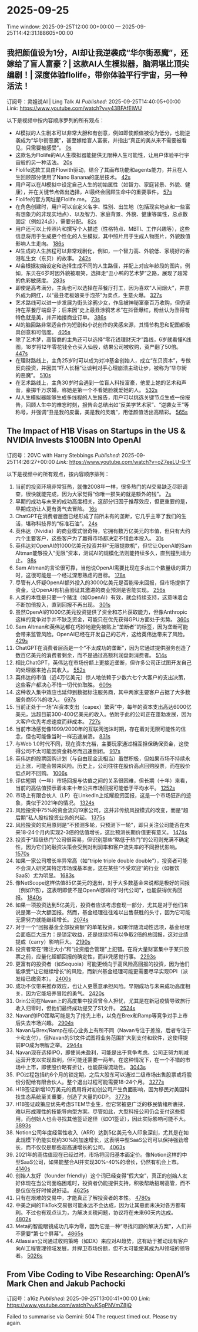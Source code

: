 # 2025-09-25

Time window: 2025-09-25T12:00:00+00:00 — 2025-09-25T14:42:31.188605+00:00

## 我把颜值设为1分，AI却让我逆袭成“华尔街恶魔”，还嫁给了盲人富豪？| 这款AI人生模拟器，脑洞堪比顶尖编剧！| 深度体验flolife，带你体验平行宇宙，另一种活法！
订阅号：灵姐说AI  |  Ling Talk AI
*Published:* 2025-09-25T14:40:05+00:00
*Link:* https://www.youtube.com/watch?v=y43BFAfElWU

以下是视频中按内容顺序罗列的所有观点：
*   AI模拟的人生剧本可以非常大胆和有创意，例如即使颜值被设为低分，也能逆袭成为“华尔街恶魔”，甚至嫁给盲人富豪，并指出“真正的美从来不需要被看见，只需要被感受”。 [0s](https://www.youtube.com/watch?v=y43BFAfElWU&t=0s)
*   这款名为Flolife的AI人生模拟器能提供无限种人生可能性，让用户体验平行宇宙般的另一种活法。 [20s](https://www.youtube.com/watch?v=y43BFAfElWU&t=20s)
*   Flolife这款工具由Flowith驱动，结合了其画布功能和agents能力，并且在人生回顾部分使用了Nano Banana的底层技术。 [42s](https://www.youtube.com/watch?v=y43BFAfElWU&t=42s)
*   用户可以在AI模拟中设定自己人生的初始属性（如智力、家庭背景、外貌、健康），并在关键节点做出选择，AI最终会回顾生命中的重要事件。 [57s](https://www.youtube.com/watch?v=y43BFAfElWU&t=57s)
*   Flolife的官方网址是Flolife.me。 [73s](https://www.youtube.com/watch?v=y43BFAfElWU&t=73s)
*   在角色创建时，用户可以自定义名字、性别、出生地（包括现实地点和一些富有想象力的非现实地点）、以及智力、家庭背景、外貌、健康等属性，总点数固定（例如24点），需要分配。 [82s](https://www.youtube.com/watch?v=y43BFAfElWU&t=82s)
*   用户还可以上传照片和撰写个人描述（性格特点、MBTI、工作兴趣等），这些信息将用于生成更个性化的人生模拟，其中照片用于生成人物图片，外貌数值影响人生走向。 [186s](https://www.youtube.com/watch?v=y43BFAfElWU&t=186s)
*   AI生成的人生旅程可以非常戏剧化，例如，一个智力高、外貌低、家境好的香港私生女（东贝）的故事。 [242s](https://www.youtube.com/watch?v=y43BFAfElWU&t=242s)
*   AI会根据初始设定和选择生成不同的人生路径，并配上对应年龄段的图片。例如，东贝在6岁时因外貌被取笑，选择走“丑小鸭的艺术梦”之路，展现了超常的色彩敏感度。 [283s](https://www.youtube.com/watch?v=y43BFAfElWU&t=283s)
*   即使是高考满分，主角也可以选择在茶餐厅打工，因为喜欢“人间烟火”，并意外成为网红，以“最丑老板娘亲手泡茶”为卖点，生意火爆。 [327s](https://www.youtube.com/watch?v=y43BFAfElWU&t=327s)
*   艺术路线可以进一步发展为街头涂鸦少女，作品被神秘富豪百万收购，但仍坚持在茶餐厅端盘子；后来因“史上最丑涂鸦艺术”在抖音爆红，粉丝认为丑得有特色就是美，并开始接商业订单。 [386s](https://www.youtube.com/watch?v=y43BFAfElWU&t=386s)
*   AI的脑回路非常适合作为短剧和小说创作的灵感来源，其情节构思和配图都极具创意和可信度。 [405s](https://www.youtube.com/watch?v=y43BFAfElWU&t=405s)
*   除了艺术梦，高智商的主角还可以选择“零花钱理财天才”路线，6岁就看懂K线图，18岁将12年零花钱全仓买入仙股，结果公司被收购，资产翻了50倍。 [447s](https://www.youtube.com/watch?v=y43BFAfElWU&t=447s)
*   在理财路线上，主角25岁时可以成为对冲基金创始人，成立“东贝资本”，专做反向投资，并因其“吓人长相”让谈判对手心理崩溃主动让步，被称为“华尔街的恶魔”。 [510s](https://www.youtube.com/watch?v=y43BFAfElWU&t=510s)
*   在艺术路线上，主角30岁时会遇到一位盲人科技富豪，他爱上她的艺术和声音，豪掷千万求婚，称她是第一个不看她脸就爱她的人。 [532s](https://www.youtube.com/watch?v=y43BFAfElWU&t=532s)
*   AI人生模拟器能够生成多线程的人生报告，用户可以挑选关键节点生成一份报告，回顾人生中的难忘时刻，报告会总结出如“反美学艺术家”、“逆袭女王”等称号，并强调“丑是我的皮囊，美是我的灵魂”，用低颜值活出高精彩。 [565s](https://www.youtube.com/watch?v=y43BFAfElWU&t=565s)

## The Impact of H1B Visas on Startups in the US & NVIDIA Invests $100BN Into OpenAI
订阅号：20VC with Harry Stebbings
*Published:* 2025-09-25T14:26:27+00:00
*Link:* https://www.youtube.com/watch?v=oZ7eeLU-G-Y

以下是视频中的所有观点，按内容顺序排列：
1.  当前的投资环境非常狂热，就像2008年一样，很多热门的AI交易缺乏尽职调查，很快就能完成，因为大家觉得“你唯一损失的就是额外的钱”。 [7s](https://www.youtube.com/watch?v=oZ7eeLU-G-Y&t=7s)
2.  早期的成功与未来的成功高度相关，这部分归因于推荐效应，但更重要的是，早期成功让人更有勇气去冒险。 [16s](https://www.youtube.com/watch?v=oZ7eeLU-G-Y&t=16s)
3.  ChatGPT在消费者层面已经形成了前所未有的垄断，它几乎主宰了我们的生活，堪称科技界的“标准石油”。 [24s](https://www.youtube.com/watch?v=oZ7eeLU-G-Y&t=24s)
4.  英伟达（Nvidia）的商业模式很奇特，它拥有数万亿美元的市值，但只有大约六个主要客户，这些客户为了赢得市场都决定不惜血本投入。 [31s](https://www.youtube.com/watch?v=oZ7eeLU-G-Y&t=31s)
5.  英伟达对OpenAI的1000亿美元投资并非“无限提款机”，但它让OpenAI的Sam Altman能够投入“无限”资本，测试AI的规模化法则能持续多久，直到撞到墙为止。 [98s](https://www.youtube.com/watch?v=oZ7eeLU-G-Y&t=98s)
6.  Sam Altman的言论很可靠，当他说OpenAI需要比现在多出三个数量级的算力时，这很可能是一个经过深思熟虑的目标。 [178s](https://www.youtube.com/watch?v=oZ7eeLU-G-Y&t=178s)
7.  尽管有人怀疑OpenAI额外投入的3000亿美元是否能带来回报，但市场提供了资金，让OpenAI有机会验证其激进的商业预测是否能实现。 [256s](https://www.youtube.com/watch?v=oZ7eeLU-G-Y&t=256s)
8.  人类的本性是只要一个赌注（如OpenAI）有效，就会持续支持，这意味着会不断加倍投入，直到回报不再出现。 [301s](https://www.youtube.com/watch?v=oZ7eeLU-G-Y&t=301s)
9.  虽然OpenAI的1000亿美元投资提供了资金和芯片获取能力，但像Anthropic这样的竞争对手并不缺乏资金，可能只在优先获得GPU方面处于劣势。 [360s](https://www.youtube.com/watch?v=oZ7eeLU-G-Y&t=360s)
10. Sam Altman和英伟达都在巧妙地避免被贴上“垄断者”的标签，因为垄断可能会带来监管风险。OpenAI已经在开发自己的芯片，这给英伟达带来了风险。 [429s](https://www.youtube.com/watch?v=oZ7eeLU-G-Y&t=429s)
11. ChatGPT在消费者层面是一个“不太成功的垄断”，因为它通过提供服务创造了数百亿美元的消费者剩余，而不是通过高额利润盘剥消费者。 [514s](https://www.youtube.com/watch?v=oZ7eeLU-G-Y&t=514s)
12. 相比ChatGPT，英伟达在市场份额上更接近垄断，但许多公司正试图开发自己的处理器来抢占其收入。 [552s](https://www.youtube.com/watch?v=oZ7eeLU-G-Y&t=552s)
13. 英伟达的市值（近4万亿美元）惊人地依赖于少数六七个大客户的支出决策，这些客户都决心不惜一切代价取胜。 [609s](https://www.youtube.com/watch?v=oZ7eeLU-G-Y&t=609s)
14. 这种收入集中效应也延伸到数据标注服务商，其中两家主要客户占据了大多数服务商55%的收入。 [697s](https://www.youtube.com/watch?v=oZ7eeLU-G-Y&t=697s)
15. 当前正处于一场“AI资本支出（capex）繁荣”中，每年的资本支出高达6000亿美元，远超目前300-400亿美元的收入。依附于此的公司正在蓬勃发展，因为大客户优先考虑速度而非成本。 [727s](https://www.youtube.com/watch?v=oZ7eeLU-G-Y&t=727s)
16. 当前市场感觉像1999/2000年的互联网泡沫时期，存在着对无限可能性的信念，但也可能像当时一样迅速崩溃。 [831s](https://www.youtube.com/watch?v=oZ7eeLU-G-Y&t=831s)
17. 与Web 1.0时代不同，现在资本充裕，主要玩家通过相互担保确保资金，这使得公司不太可能因资金耗尽而迅速倒闭。 [917s](https://www.youtube.com/watch?v=oZ7eeLU-G-Y&t=917s)
18. 英伟达的股票回购计划（与自由现金流相当）虽然积极，但如果市场不持续永远上涨，可能会带来风险。历史上，公司往往在股价高点回购股票，而在股价低点时不回购。 [1006s](https://www.youtube.com/watch?v=oZ7eeLU-G-Y&t=1006s)
19. 评估短期（一年）市场回报与估值之间的关系很困难，但长期（十年）来看，当前的高估值预示着未来十年公共市场回报可能低于平均水平。 [1252s](https://www.youtube.com/watch?v=oZ7eeLU-G-Y&t=1252s)
20. 市场上有限合伙人（LP）在LinkedIn上炫耀投资回报，这是一个市场狂热的迹象，类似于2021年的情况。 [1324s](https://www.youtube.com/watch?v=oZ7eeLU-G-Y&t=1324s)
21. 风险投资中75%的资金流向19家公司，这并非传统风投模式的改变，而是“超后期”私人股权投资业务的兴起。 [1375s](https://www.youtube.com/watch?v=oZ7eeLU-G-Y&t=1375s)
22. 风险投资的实用原则是“不预测多轮，只预测下一轮”，即只关注公司能否在未来18-24个月内实现2-3倍的估值增长，这比预测长期价值更有意义。 [1474s](https://www.youtube.com/watch?v=oZ7eeLU-G-Y&t=1474s)
23. 投资于“超级热门”公司很容易，但识别那些“略低于热门”的公司则充满不确定性，因为它们的融资决策会受到对利润率和客户流失率的不同担忧影响。 [1570s](https://www.youtube.com/watch?v=oZ7eeLU-G-Y&t=1570s)
24. 如果一家公司增长率异常高（如“triple triple double double”），投资者可能不会深入研究其特定市场或基本面，这在某些“不受欢迎”的行业（如餐饮SaaS）尤为明显。 [1683s](https://www.youtube.com/watch?v=oZ7eeLU-G-Y&t=1683s)
25. 像NetScope这样估值85亿美元的退出，对于大多数基金来说都是极好的回报（例如7倍），这表明即使不是OpenAI那样的“时代公司”，也能获得优秀回报。 [1840s](https://www.youtube.com/watch?v=oZ7eeLU-G-Y&t=1840s)
26. 如果一项投资达到5亿美元，投资者应该考虑套现一部分，尤其是对于他们来说是第一次大额回报。然而，基金经理往往难以出售获胜的头寸，因为它可能无需努力就能继续增长。 [2074s](https://www.youtube.com/watch?v=oZ7eeLU-G-Y&t=2074s)
27. 对于一个“回报基金全部投资额”的单笔投资，如果伴随流动性选项，基金经理会面临巨大压力：是锁定收益，还是继续持有以争取2倍的总回报，这对业绩提成（carry）影响巨大。 [2190s](https://www.youtube.com/watch?v=oZ7eeLU-G-Y&t=2190s)
28. 投资者常在“赌注大小”和“投资组合管理”上犯错。在将大量财富集中于某只股票之前，应量化超额回报的确定性，而非凭感觉行事。 [2293s](https://www.youtube.com/watch?v=oZ7eeLU-G-Y&t=2293s)
29. 更富有的投资者（如Sequoia）可能更倾向于高风险高回报的投资，因为他们能承受“让它继续增长”的风险，而新兴基金经理可能更需要尽早实现DPI（派发给已缴资本）。 [2400s](https://www.youtube.com/watch?v=oZ7eeLU-G-Y&t=2400s)
30. 成功不仅带来推荐效应，也让人更愿意承担风险。早期成功与未来成功高度相关，因为它能培养冒险的勇气。 [2420s](https://www.youtube.com/watch?v=oZ7eeLU-G-Y&t=2420s)
31. Orin公司在Navan上的高度集中投资曾令人担忧，尤其是在新冠疫情导致旅行收入归零时，但他们最终成功提交了S1文件。 [2524s](https://www.youtube.com/watch?v=oZ7eeLU-G-Y&t=2524s)
32. Navan的IPO策略可能是为了抢先上市，以免在Brex和Ramp等竞争对手上市后失去市场兴趣。 [2904s](https://www.youtube.com/watch?v=oZ7eeLU-G-Y&t=2904s)
33. Navan与Brex/Ramp在核心业务上有所不同（Navan专注于差旅，后者专注于卡和支付），但Navan的S1文件试图将业务范围扩大到支付和软件，这使得提前IPO成为明智之举。 [2944s](https://www.youtube.com/watch?v=oZ7eeLU-G-Y&t=2944s)
34. Navan现在选择IPO，即使尚未盈利，可能是出于竞争考虑。公司正努力削减运营开支以实现盈利，但可能还需要一两年。在这种情况下，在一个不错的市场中上市，即使股价略有折让，也能获得流动性。 [3043s](https://www.youtube.com/watch?v=oZ7eeLU-G-Y&t=3043s)
35. IPO过程包括约6个月的锁定期，之后大股东可以通过二级市场出售股票或将股份分配给有限合伙人。整个退出过程可能需要18-24个月。 [3277s](https://www.youtube.com/watch?v=oZ7eeLU-G-Y&t=3277s)
36. H1B签证新增10万美元的费用将对初创公司产生负面影响，因为移民对美国科技生态系统至关重要，创造了大量的GDP。 [3773s](https://www.youtube.com/watch?v=oZ7eeLU-G-Y&t=3773s)
37. H1B签证政策应优先考虑STEM毕业生，但它常被更广泛的移民情绪所裹挟，难以形成理性的技能导向型方案。尽管如此，大型科技公司仍会支付这些费用，而创始人也会寻找其他签证途径（如O1签证），因此实际影响可能不大。 [3893s](https://www.youtube.com/watch?v=oZ7eeLU-G-Y&t=3893s)
38. Notion公司年度经常性收入（ARR）达到5亿美元令人印象深刻，尤其是在如此规模下仍能实现约30%的加速增长，这表明中型SaaS公司可以保持强劲增长，而不仅仅是那些超高速增长的公司。 [4063s](https://www.youtube.com/watch?v=oZ7eeLU-G-Y&t=4063s)
39. 2021年的高估值现在已经过时，市场将回归基本面定价。像Notion这样的中型SaaS公司，如果能整合AI并实现30%-40%的增长，仍然有机会上市。 [4140s](https://www.youtube.com/watch?v=oZ7eeLU-G-Y&t=4140s)
40. 创始人友好（founder friendly）这个词已经变得“假大空”，真正的创始人友好体现在当公司面临困难时，投资者仍能提供支持，积极帮助招聘高管，而不是仅仅在好时候说好话。 [4625s](https://www.youtube.com/watch?v=oZ7eeLU-G-Y&t=4625s)
41. 只有在艰难的交易中，才能真正了解投资者的本性。 [4780s](https://www.youtube.com/watch?v=oZ7eeLU-G-Y&t=4780s)
42. 中美之间的TikTok交易很可能永远不会达成，因为让其悬而未决对各方都有利。不过也有观点认为，为解决关税问题，协议将在未来60天内达成。 [4802s](https://www.youtube.com/watch?v=oZ7eeLU-G-Y&t=4802s)
43. Meta的智能眼镜成功几率为零，因为它是一种“寻找问题的解决方案”，人们并不需要“第七个屏幕”。 [4865s](https://www.youtube.com/watch?v=oZ7eeLU-G-Y&t=4865s)
44. Atlassian公司通过收购策略（如DX）来应对AI趋势，这有助于推动现有客户向AI工程管理领域发展，并捍卫市场份额，但不太可能使其成为AI领域的领导者。 [5026s](https://www.youtube.com/watch?v=oZ7eeLU-G-Y&t=5026s)

## From Vibe Coding to Vibe Researching: OpenAI’s Mark Chen and Jakub Pachocki
订阅号：a16z
*Published:* 2025-09-25T13:00:41+00:00
*Link:* https://www.youtube.com/watch?v=KSgPNVmZ8jQ

Failed to summarise via Gemini: 504 The request timed out. Please try again.
